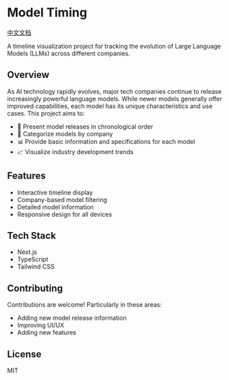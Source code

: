 # Model Timing

[中文文档](./README.zh-CN.md)

A timeline visualization project for tracking the evolution of Large Language Models (LLMs) across different companies.

## Overview

As AI technology rapidly evolves, major tech companies continue to release increasingly powerful language models. While newer models generally offer improved capabilities, each model has its unique characteristics and use cases. This project aims to:

- 📅 Present model releases in chronological order
- 🏢 Categorize models by company
- 📊 Provide basic information and specifications for each model
- 📈 Visualize industry development trends

## Features

- Interactive timeline display
- Company-based model filtering
- Detailed model information
- Responsive design for all devices

## Tech Stack

- Next.js
- TypeScript
- Tailwind CSS



## Contributing

Contributions are welcome! Particularly in these areas:

- Adding new model release information
- Improving UI/UX
- Adding new features

## License

MIT